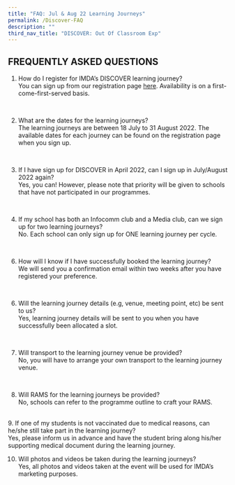 ```yaml
---
title: "FAQ: Jul & Aug 22 Learning Journeys"
permalink: /Discover-FAQ
description: ""
third_nav_title: "DISCOVER: Out Of Classroom Exp"
---
```

## FREQUENTLY ASKED QUESTIONS

1. How do I register for IMDA’s DISCOVER learning journey? <br>
You can sign up from our registration page [here](https://go.gov.sg/981rxw).        Availability is on a first-come-first-served basis.
<br>

2. What are the dates for the learning journeys? 
<br>The learning journeys are between 18 July to 31 August 2022. The available dates for each journey can be found on the registration page when you sign up. 
<br>

3. If I have sign up for DISCOVER in April 2022, can I sign up in July/August 2022 again? <br>Yes, you can! However, please note that priority will be given to schools that have not participated in our programmes. 
<br>

4. If my school has both an Infocomm club and a Media club, can we sign up for two learning journeys? <br> No. Each school can only sign up for ONE learning journey per cycle.
<br>

6. How will I know if I have successfully booked the learning journey? <br>
We will send you a confirmation email within two weeks after you have registered your preference.
<br>

6. Will the learning journey details (e.g, venue, meeting point, etc) be sent to us? <br> Yes, learning journey details will be sent to you when you have successfully been allocated a slot.
<br>

7. Will transport to the learning journey venue be provided? <br>
No, you will have to arrange your own transport to the learning journey venue.
<br>

8.	Will RAMS for the learning journeys be provided? <br>
No, schools can refer to the programme outline to craft your RAMS.
<br>
9.	If one of my students is not vaccinated due to medical reasons, can he/she still take part in the learning journey? <br>
Yes, please inform us in advance and have the student bring along his/her supporting medical document during the learning journey. 
<br>

10.	Will photos and videos be taken during the learning journeys? <br>
Yes, all photos and videos taken at the event will be used for IMDA’s marketing purposes.